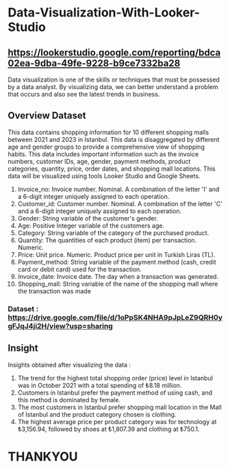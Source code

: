 # Data-Visualization-With-Looker-Studio
## https://lookerstudio.google.com/reporting/bdca02ea-9dba-49fe-9228-b9ce7332ba28
Data visualization is one of the skills or techniques that must be possessed by a data analyst. By visualizing data, we can better understand a problem that occurs and also see the latest trends in business.<br/>
## Overview Dataset
This data contains shopping information for 10 different shopping malls between 2021 and 2023 in Istanbul. This data is disaggregated by different age and gender groups to provide a comprehensive view of shopping habits. This data includes important information such as the invoice numbers, customer IDs, age, gender, payment methods, product categories, quantity, price, order dates, and shopping mall locations. This data will be visualized using tools Looker Studio and Google Sheets.
1. Invoice_no: Invoice number. Nominal. A combination of the letter 'I' and a 6-digit integer uniquely assigned to each operation. <br/>
2. Customer_id: Customer number. Nominal. A combination of the letter 'C' and a 6-digit integer uniquely assigned to each operation. <br/>
3. Gender: String variable of the customer's gender. <br/>
3. Age: Positive Integer variable of the customers age. <br/>
4. Category: String variable of the category of the purchased product. <br/>
5. Quantity: The quantities of each product (item) per transaction. Numeric. <br/>
6. Price: Unit price. Numeric. Product price per unit in Turkish Liras (TL). <br/>
7. Payment_method: String variable of the payment method (cash, credit card or debit card) used for the transaction. <br/>
8. Invoice_date: Invoice date. The day when a transaction was generated. <br/>
9. Shopping_mall: String variable of the name of the shopping mall where the transaction was made <br/>

### Dataset : https://drive.google.com/file/d/1oPpSK4NHA9pJpLeZ9QRH0ygFJqJ4ji2H/view?usp=sharing <br/>
## Insight
Insights obtained after visualizing the data : <br/>
1. The trend for the highest total shopping order (price)  level in Istanbul was in October 2021 with a total spending of ₺8.18 million. <br/>
2. Customers in Istanbul prefer the payment method of using cash, and this method is dominated by female. <br/>
3. The most customers in Istanbul prefer shopping mall location in the Mall of Istanbul and the product category chosen is clothing. <br/>
4. The highest average price per product category was for technology at ₺3,156.94, followed by shoes at ₺1,807.39 and clothing at ₺750.1. <br/>

# THANKYOU
